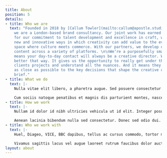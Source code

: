 ```yaml
---
title: About
position: 5
details:
- title: Who we are
  text: "Founded in 2018 by [Callum Towler](mailto:callum@apostle.studio) and [Owen Clark](mailto:owen@apostle.studio),
    we are a London-based brand consultancy. Our joint work has earned us recognition worldwide.  \n\nRenowned
    for our commitment to talent development and excellence in craft, we discover
    new and innovative ways in which creativity can add value to the ever-evolving
    space where culture meets commerce. With our partners, we develop original
    content across a variety of platforms. \n\nWe’re a purposefully small team, which
    means your day-to-day contact will always be a creative director. We think it’s
    better that way. It gives us the opportunity to really get under the skin of our
    clients projects and understand all the nuances. And it means they get to stay
    as close as possible to the key decisions that shape the creative outcome of their
    brief."
- title: What we do
  text: |-
    Nulla vitae elit libero, a pharetra augue. Sed posuere consectetur est at lobortis. Donec ullamcorper nulla non metus auctor fringilla. Vestibulum id ligula porta felis euismod semper. Maecenas faucibus mollis interdum.

    Cum sociis natoque penatibus et magnis dis parturient montes, nascetur ridiculus mus. Lorem ipsum dolor sit amet, consectetur adipiscing elit. Nulla vitae elit libero, a pharetra augue. Donec sed odio dui. Cras justo odio, dapibus ac facilisis in, egestas eget quam. Sed posuere consectetur est at lobortis. Integer posuere erat a ante venenatis dapibus posuere velit aliquet.
- title: How we work
  text: |-
    Nullam id dolor id nibh ultricies vehicula ut id elit. Integer posuere erat a ante venenatis dapibus posuere velit aliquet. Vivamus sagittis lacus vel augue laoreet rutrum faucibus dolor auctor. Curabitur blandit tempus porttitor. Nulla vitae elit libero, a pharetra augue.

    Aenean lacinia bibendum nulla sed consectetur. Donec sed odio dui. Maecenas sed diam eget risus varius blandit sit amet non magna. Donec sed odio dui. Nullam quis risus eget urna mollis ornare vel eu leo.
- title: Who we work with
  text: |-
    Huel, Diageo, VICE, BBC dapibus, tellus ac cursus commodo, tortor mauris condimentum nibh, ut fermentum massa justo sit amet risus. Cras mattis consectetur purus sit amet fermentum. Vestibulum id ligula porta felis euismod semper. Donec id elit non mi porta gravida at eget metus. Vivamus sagittis lacus vel augue laoreet rutrum faucibus dolor auctor. Morbi leo risus, porta ac consectetur ac, vestibulum at eros. Nullam id dolor id nibh ultricies vehicula ut id elit.

    Vivamus sagittis lacus vel augue laoreet rutrum faucibus dolor auctor. Cum sociis natoque penatibus et magnis dis parturient montes, nascetur ridiculus mus. Aenean lacinia bibendum nulla sed consectetur. Nulla vitae elit libero, a pharetra augue. Lorem ipsum dolor sit amet, consectetur adipiscing elit. Fusce dapibus, tellus ac cursus commodo, tortor mauris condimentum nibh, ut fermentum massa justo sit amet risus.
layout: about
---
```


